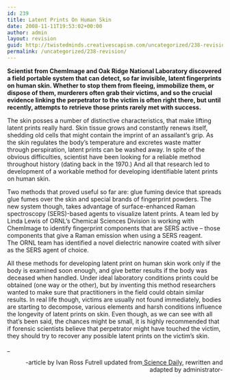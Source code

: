 ```yaml
---
id: 239
title: Latent Prints On Human Skin
date: 2008-11-11T19:53:02+00:00
author: admin
layout: revision
guid: http://twistedminds.creativescapism.com/uncategorized/238-revision/
permalink: /uncategorized/238-revision/
---
```

<p class="dropcap-first">
  <strong>Scientist from ChemImage and Oak Ridge National Laboratory discovered a field portable system that can detect, so far invisible, latent fingerprints on human skin. Whether to stop them from fleeing, immobilize them, or dispose of them, murderers often grab their victims, and so the crucial evidence linking the perpetrator to the victim is often right there, but until recently, attempts to retrieve those prints rarely met with success.</strong>
</p>

The skin posses a number of distinctive characteristics, that make lifting latent prints really hard. Skin tissue grows and constantly renews itself, shedding old cells that might contain the imprint of an assailant&#8217;s grip. As the skin regulates the body&#8217;s temperature and excretes waste matter through perspiration, latent prints can be washed away. In spite of the obvious difficulties, scientist have been looking for a reliable method throughout history (dating back in the 1970.) And all that research led to development of a workable method for developing identifiable latent prints on human skin.

Two methods that proved useful so far are: glue fuming device that spreads glue fumes over the skin and special brands of fingerprint powders. The new system though, takes advantage of surface-enhanced Raman spectroscopy (SERS)-based agents to visualize latent prints. A team led by Linda Lewis of ORNL&#8217;s Chemical Sciences Division is working with ChemImage to identify fingerprint components that are SERS active &#8211; those components that give a Raman emission when using a SERS reagent.  
The ORNL team has identified a novel dielectric nanowire coated with silver as the SERS agent of choice.

All these methods for developing latent print on human skin work only if the body is examined soon enough, and give better results if the body was deceased when handled. Under ideal laboratory conditions prints could be obtained (one way or the other), but by inventing this method researchers wanted to make sure that practitioners in the field could obtain similar results. In real life though, victims are usually not found immediately, bodies are starting to decompose, various elements and harsh conditions influence the longevity of latent prints on skin. Even though, as we can see with all that&#8217;s been said, the chances might be small, it is highly recommended that if forensic scientists believe that perpetrator might have touched the victim, they should try to recover any possible latent prints on the victim&#8217;s skin.

_</p> 

<p style="text-align: right;">
  -article by Ivan Ross Futrell updated from<a href="http://www.sciencedaily.com" title="science daily"> Science Daily</a>, rewritten and adapted by administrator-
</p>

</em>